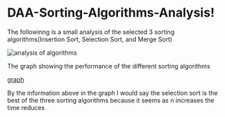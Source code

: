 # DAA-Sorting-Algorithms-Analysis!
The followinng is a small analysis of the selected 3 sorting algorithms(Insertion Sort, Selection Sort, and Merge Sort)

![analysis of algorithms](https://github.com/munji74/DAA-Sorting-Algorithms-Analysis/assets/108124055/3e422cf0-7d30-462c-adea-c66a5237f6c4)

The graph showing the performance of the different sorting algorithms

[graph](https://github.com/munji74/DAA-Sorting-Algorithms-Analysis/assets/108124055/ea048cc8-542c-4343-b1f2-83a461b743a9)

By the information above in the graph I would say the selection sort is the best of the three sorting 
algorithms because it seems as n increases the time reduces



